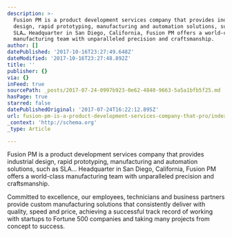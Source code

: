 ```yaml
---
description: >-
  Fusion PM is a product development services company that provides industrial
  design, rapid prototyping, manufacturing and automation solutions, such as
  SLA… Headquarter in San Diego, California, Fusion PM offers a world-class
  manufacturing team with unparalleled precision and craftsmanship.
author: []
datePublished: '2017-10-16T23:27:49.648Z'
dateModified: '2017-10-16T23:27:48.892Z'
title: ''
publisher: {}
via: {}
inFeed: true
sourcePath: _posts/2017-07-24-0997b923-0e62-4840-9663-5a5a1bfb5f25.md
hasPage: true
starred: false
datePublishedOriginal: '2017-07-24T16:22:12.895Z'
url: fusion-pm-is-a-product-development-services-company-that-pro/index.html
_context: 'http://schema.org'
_type: Article

---
```

Fusion PM is a product development services company that provides industrial design, rapid prototyping, manufacturing and automation solutions, such as SLA... Headquarter in San Diego, California, Fusion PM offers a world-class manufacturing team with unparalleled precision and craftsmanship.

Committed to excellence, our employees, technicians and business partners provide custom manufacturing solutions that consistently deliver with quality, speed and price, achieving a successful track record of working with startups to Fortune 500 companies and taking many projects from concept to success.